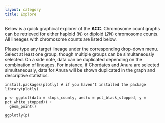 ```yaml
---
layout: category
title: Explore
---
```


Below is a quick graphical explorer of the **ACC**. Chromosome count graphs can be retrieved for either haploid (*N*) or diploid (*2N*) chromosome counts. All lineages with chromosome counts are listed below.

Please type any target lineage under the corresponding drop-down menu. Select at least one group, though multiple groups can be simultaneously selected. On a side note, data can be duplicated depending on the combination of lineages. For instance, if Chordates and Anura are selected simultaneously, data for Anura will be shown duplicated in the graph and descriptive statistics.


```{r}
install.packages(plotly) # if you haven't installed the package
library(plotly)

p <- ggplot(data = stops_county, aes(x = pct_black_stopped, y = pct_white_stopped)) +
  geom_point()

ggplotly(p) 


```
